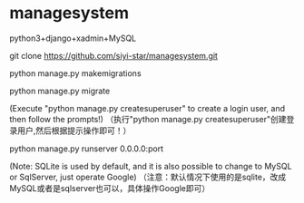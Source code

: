 # managesystem

python3+django+xadmin+MySQL

git clone https://github.com/siyi-star/managesystem.git

python manage.py makemigrations

python manage.py migrate

(Execute "python manage.py createsuperuser" to create a login user, and then follow the prompts!)
（执行"python manage.py createsuperuser"创建登录用户,然后根据提示操作即可！）

python manage.py runserver 0.0.0.0:port

(Note: SQLite is used by default, and it is also possible to change to MySQL or SqlServer, just operate Google)
（注意：默认情况下使用的是sqlite，改成MySQL或者是sqlserver也可以，具体操作Google即可）
